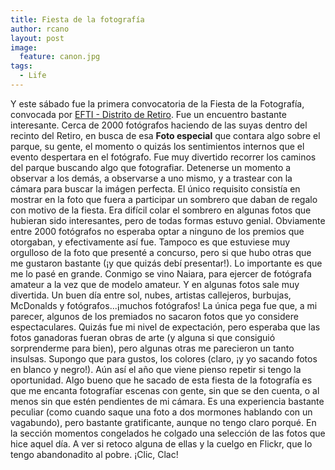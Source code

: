 ```yaml
---
title: Fiesta de la fotografía
author: rcano
layout: post
image:
  feature: canon.jpg
tags:
  - Life
---
```


Y este sábado fue la primera convocatoria de la Fiesta de la Fotografía,
convocada por [EFTI - Distrito de Retiro](http://www.efti.es/). Fue un encuentro
bastante interesante. Cerca de 2000 fotógrafos haciendo de las suyas dentro del
recinto del Retiro, en busca de esa **Foto especial** que contara algo sobre el
parque, su gente, el momento o quizás los sentimientos internos que el evento
despertara en el fotógrafo. Fue muy divertido recorrer los caminos del parque
buscando algo que fotografiar. Detenerse un momento a observar a los demás, a
observarse a uno mismo, y a trastear con la cámara para buscar la imágen
perfecta. El único requisito consistía en mostrar en la foto que fuera a
participar un sombrero que daban de regalo con motivo de la fiesta. Era difícil
colar el sombrero en algunas fotos que hubieran sido interesantes, pero de todas
formas estuvo genial. Obviamente entre 2000 fotógrafos no esperaba optar a
ninguno de los premios que otorgaban, y efectivamente así fue. Tampoco es que
estuviese muy orgulloso de la foto que presenté a concurso, pero si que hubo
otras que me gustaron bastante (¡y que quizás debí presentar!). Lo importante es
que me lo pasé en grande. Conmigo se vino Naiara, para ejercer de fotógrafa
amateur a la vez que de modelo amateur. Y en algunas fotos sale muy divertida.
Un buen día entre sol, nubes, artistas callejeros, burbujas, McDonalds y
fotógrafos...¡muchos fotógrafos! La única pega fue que, a mi parecer, algunos de
los premiados no sacaron fotos que yo considere espectaculares.  Quizás fue mi
nivel de expectación, pero esperaba que las fotos ganadoras fueran obras de arte
(y alguna si que consiguió sorprenderme para bien), pero algunas otras me
parecieron un tanto insulsas. Supongo que para gustos, los colores (claro, ¡y yo
sacando fotos en blanco y negro!). Aún así el año que viene pienso repetir si
tengo la oportunidad. Algo bueno que he sacado de esta fiesta de la fotografía
es que me encanta fotografíar escenas con gente, sin que se den cuenta, o al
menos sin que estén pendientes de mi cámara. Es una experiencia bastante
peculiar (como cuando saque una foto a dos mormones hablando con un vagabundo),
pero bastante gratificante, aunque no tengo claro porqué. En la sección momentos
congelados he colgado una selección de las fotos que hice aquel día. A ver si
retoco alguna de ellas y la cuelgo en Flickr, que lo tengo abandonadito al
pobre. ¡Clic, Clac!

